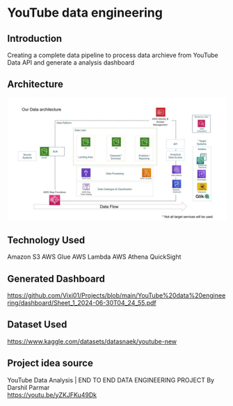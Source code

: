 # YouTube data engineering

## Introduction

Creating a complete data pipeline to process data archieve from YouTube Data API and generate a analysis dashboard

## Architecture 
<img src="architecture.jpeg">

## Technology Used
Amazon S3
AWS Glue
AWS Lambda
AWS Athena
QuickSight

## Generated Dashboard

https://github.com/Vixi01/Projects/blob/main/YouTube%20data%20engineering/dashboard/Sheet_1_2024-06-30T04_24_55.pdf

## Dataset Used

https://www.kaggle.com/datasets/datasnaek/youtube-new

## Project idea source
YouTube Data Analysis | END TO END DATA ENGINEERING PROJECT By Darshil Parmar\
https://youtu.be/yZKJFKu49Dk
